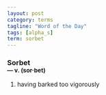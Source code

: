 ```yaml
---
layout: post
category: terms
tagline: "Word of the Day"
tags: [alpha_s]
term: sorbet
---
```


<h3>Sorbet<br/> <small>&mdash; v. (sor<span>&middot;</span>bet)</small></h3>
<p><ol>
<li>having barked too vigorously</li>
</ol></p>
